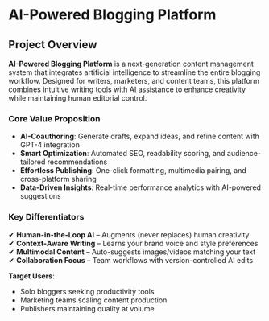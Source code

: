 # AI-Powered Blogging Platform

## Project Overview
**AI-Powered Blogging Platform** is a next-generation content management system that integrates artificial intelligence to streamline the entire blogging workflow. Designed for writers, marketers, and content teams, this platform combines intuitive writing tools with AI assistance to enhance creativity while maintaining human editorial control.

### Core Value Proposition
- **AI-Coauthoring**: Generate drafts, expand ideas, and refine content with GPT-4 integration
- **Smart Optimization**: Automated SEO, readability scoring, and audience-tailored recommendations
- **Effortless Publishing**: One-click formatting, multimedia pairing, and cross-platform sharing
- **Data-Driven Insights**: Real-time performance analytics with AI-powered suggestions

### Key Differentiators
✔ **Human-in-the-Loop AI** – Augments (never replaces) human creativity  
✔ **Context-Aware Writing** – Learns your brand voice and style preferences  
✔ **Multimodal Content** – Auto-suggests images/videos matching your text  
✔ **Collaboration Focus** – Team workflows with version-controlled AI edits  

**Target Users**:  
- Solo bloggers seeking productivity tools  
- Marketing teams scaling content production  
- Publishers maintaining quality at volume  


